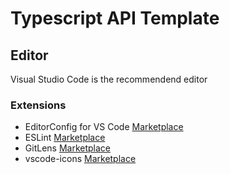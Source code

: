 # Typescript API Template

## Editor
Visual Studio Code is the recommendend editor

### Extensions 
- EditorConfig for VS Code [Marketplace](https://marketplace.visualstudio.com/items?itemName=EditorConfig.EditorConfig)
- ESLint [Marketplace](https://marketplace.visualstudio.com/items?itemName=dbaeumer.vscode-eslint)
- GitLens [Marketplace](https://marketplace.visualstudio.com/items?itemName=eamodio.gitlens)
- vscode-icons [Marketplace](https://marketplace.visualstudio.com/items?itemName=vscode-icons-team.vscode-icons)

